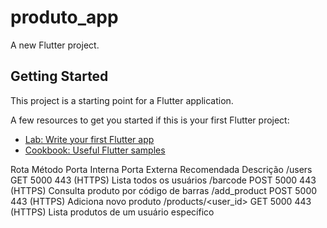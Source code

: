 # produto_app

A new Flutter project.

## Getting Started

This project is a starting point for a Flutter application.

A few resources to get you started if this is your first Flutter project:

- [Lab: Write your first Flutter app](https://docs.flutter.dev/get-started/codelab)
- [Cookbook: Useful Flutter samples](https://docs.flutter.dev/cookbook)


Rota	Método	Porta Interna	Porta Externa Recomendada	Descrição
/users	GET	5000	443 (HTTPS)	Lista todos os usuários
/barcode	POST	5000	443 (HTTPS)	Consulta produto por código de barras
/add_product	POST	5000	443 (HTTPS)	Adiciona novo produto
/products/<user_id>	GET	5000	443 (HTTPS)	Lista produtos de um usuário específico
